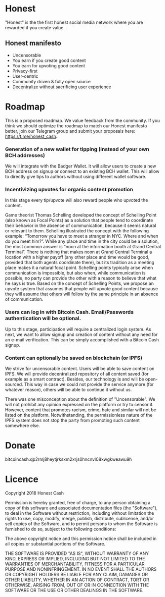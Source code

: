 # Honest
"Honest" is the the first honest social media network where you are rewarded if you create value.

## Honest manifesto
* Uncensorable 
* You earn if you create good content
* You earn for upvoting good content
* Privacy-first
* User-centric
* Community driven & fully open source
* Decentralize without sacrificing user experience

# Roadmap
This is a proposed roadmap. We value feedback from the community. If you think we should optimize the roadmap to match our Honest manifesto better, join our Telegram group and submit your proposals here: https://t.me/honest_cash.

### Generation of a new wallet for tipping (instead of your own BCH addresses)
We will integrate with the Badger Wallet. It will allow users to create a new BCH address on signup or connect to an existing BCH wallet. This will allow to directly give tips to authors without using different wallet software.

### Incentivizing upvotes for organic content promotion
In this stage every tip/upvote will also reward people who upvoted the content.

Game theorist Thomas Schelling developed the concept of Schelling Point (also known as Focal Points) as a solution that people tend to coordinate their behavior in the absence of communication, because it seems natural or relevant to them. Schelling illustrated the concept with the following example: “Tomorrow you have to meet a stranger in NYC. Where and when do you meet him?”. While any place and time in the city could be a solution, the most common answer is ”noon at the information booth at Grand Central Terminal”. There is nothing that makes noon at Grand Central Terminal a location with a higher payoff (any other place and time would be good, provided that both agents coordinate there), but its tradition as a meeting place makes it a natural focal point. Schelling points typically arise when communication is impossible, but also when, while communication is possible, no party can provide the other with a reason to believe that what he says is true. Based on the concept of Schelling Points, we propose an upvote system that assumes that people will upvote good content because they will assume that others will follow by the same principle in an absence of communication.

### Users can log in with Bitcoin Cash. Email/Passwords authentication will be optional.
Up to this stage, participation will require a centralized login system. As next, we want to allow signup and creation of content without any need for an e-mail verification. This can be simply accomplished with a Bitcoin Cash signup.

### Content can optionally be saved on blockchain (or IPFS)
We strive for uncensorable content. Users will be able to save content on IPFS. We will provide decentralized repository of all content saved (for example as a smart contract). Besides, our technology is and will be open-sourced. This way in case we could not provide the service anymore (for whatever reason), others will be able to continue it without us.

There was one misconception about the definition of "Uncensorable". We will not prohibit any opinion expressed on the platform or try to censor it. However, content that promotes racism, crime, hate and similar will not be listed on the platform. Notwithstanding, the permissionless nature of the IPFS system does not stop the party from promoting such content somewhere else.

# Donate
bitcoincash:qp2rmj8heytjrksxm2xrjs0hncnvl08xwgkweawu9h 

# Licence
Copyright 2018 Honest Cash

Permission is hereby granted, free of charge, to any person obtaining a copy of this software and associated documentation files (the "Software"), to deal in the Software without restriction, including without limitation the rights to use, copy, modify, merge, publish, distribute, sublicense, and/or sell copies of the Software, and to permit persons to whom the Software is furnished to do so, subject to the following conditions:

The above copyright notice and this permission notice shall be included in all copies or substantial portions of the Software.

THE SOFTWARE IS PROVIDED "AS IS", WITHOUT WARRANTY OF ANY KIND, EXPRESS OR IMPLIED, INCLUDING BUT NOT LIMITED TO THE WARRANTIES OF MERCHANTABILITY, FITNESS FOR A PARTICULAR PURPOSE AND NONINFRINGEMENT. IN NO EVENT SHALL THE AUTHORS OR COPYRIGHT HOLDERS BE LIABLE FOR ANY CLAIM, DAMAGES OR OTHER LIABILITY, WHETHER IN AN ACTION OF CONTRACT, TORT OR OTHERWISE, ARISING FROM, OUT OF OR IN CONNECTION WITH THE SOFTWARE OR THE USE OR OTHER DEALINGS IN THE SOFTWARE.

